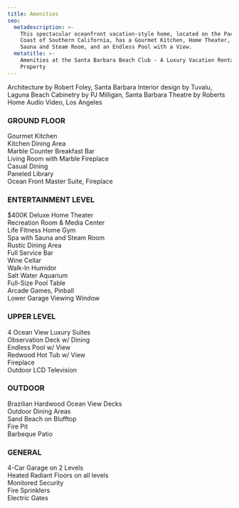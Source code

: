```yaml
---
title: Amenities
seo:
  metadescription: >-
    This spectacular oceanfront vacation-style home, located on the Pacific
    Coast of Southern California, has a Gourmet Kitchen, Home Theater, Rec Room,
    Sauna and Steam Room, and an Endless Pool with a View.
  metatitle: >-
    Amenities at the Santa Barbara Beach Club - A Luxury Vacation Rental
    Property
---
```

Architecture by Robert Foley, Santa Barbara Interior design by Tuvalu, Laguna Beach
Cabinetry by PJ Milligan, Santa Barbara
Theatre by Roberts Home Audio Video, Los Angeles



### GROUND FLOOR

Gourmet Kitchen\
Kitchen Dining Area\
Marble Counter Breakfast Bar\
Living Room with Marble Fireplace\
Casual Dining\
Paneled Library\
Ocean Front Master Suite, Fireplace

### ENTERTAINMENT LEVEL

$400K Deluxe Home Theater\
Recreation Room & Media Center\
Life Fitness Home Gym\
Spa with Sauna and Steam Room\
Rustic Dining Area\
Full Service Bar\
Wine Cellar\
Walk-In Humidor\
Salt Water Aquarium\
Full-Size Pool Table\
Arcade Games, Pinball\
Lower Garage Viewing Window

### UPPER LEVEL

4 Ocean View Luxury Suites\
Observation Deck w/ Dining\
Endless Pool w/ View\
Redwood Hot Tub w/ View\
Fireplace\
Outdoor LCD Television

### OUTDOOR

Brazilian Hardwood Ocean View Decks\
Outdoor Dining Areas\
Sand Beach on Blufftop\
Fire Pit\
Barbeque Patio

### GENERAL

4-Car Garage on 2 Levels\
Heated Radiant Floors on all levels\
Monitored Security\
Fire Sprinklers\
Electric Gates